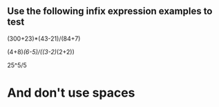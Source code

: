 ## Use the following infix expression examples to test

(300+23)*(43-21)/(84+7)

(4+8)*(6-5)/((3-2)*(2+2))

25^5/5

# And don't use spaces